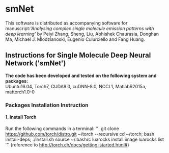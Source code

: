 # smNet
This software is distributed as accompanying software for manuscript:*'Analysing complex single molecule emission patterns with deep learning'* by Peiyi Zhang, Sheng, Liu, Abhishek Chaurasia, Donghan Ma, Michael J. Mlodzianoski, Eugenio Culurciello and Fang Huang.
## Instructions for Single Molecule Deep Neural Network ('smNet')
**The code has been developed and tested on the following system and packages:**\
Ubuntu16.04, Torch7, CUDA8.0, cuDNN-8.0, NCCL1, MatlabR2015a, mattorch1.0-0
### Packages Installation Instruction
#### 1. Install Torch
Run the following commands in a terminal:
'''
git clone https://github.com/torch/distro.git ~/torch --recursive
cd ~/torch; bash install-deps;
./install.sh
source ~/.bashrc
luarocks install image
luarocks list
'''
(reference to http://torch.ch/docs/getting-started.html#)
